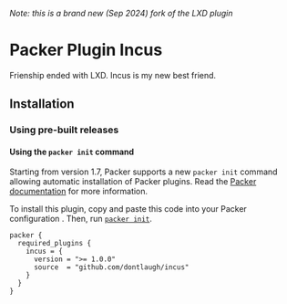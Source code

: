 _Note: this is a brand new (Sep 2024) fork of the LXD plugin_

# Packer Plugin Incus

Frienship ended with LXD. Incus is my new best friend.


## Installation

### Using pre-built releases

#### Using the `packer init` command

Starting from version 1.7, Packer supports a new `packer init` command allowing
automatic installation of Packer plugins. Read the
[Packer documentation](https://www.packer.io/docs/commands/init) for more information.

To install this plugin, copy and paste this code into your Packer configuration .
Then, run [`packer init`](https://www.packer.io/docs/commands/init).

```hcl
packer {
  required_plugins {
    incus = {
      version = ">= 1.0.0"
      source  = "github.com/dontlaugh/incus"
    }
  }
}
```


